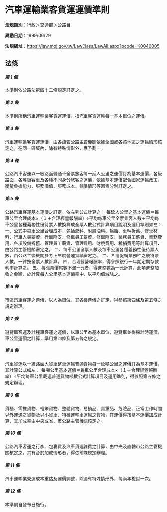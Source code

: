 # 汽車運輸業客貨運運價準則

**法規類別**：行政＞交通部＞公路目

**異動日期**：1999/06/29  

**法規網址**：https://law.moj.gov.tw/LawClass/LawAll.aspx?pcode=K0040005





## 法條
##### 第 1 條
本準則依公路法第四十二條規定訂定之。

##### 第 2 條
本準則所稱汽車運輸業客貨運運價，指汽車客貨運輸每一基本單位之運價。

##### 第 3 條
汽車運輸業客貨運運價，由各該管公路主管機關依據全國或各該地區之運輸情形核定之，在同一區域內，除有特殊情形外，應予劃一。

##### 第 4 條
公路汽車客運以一級路面普通車全票旅客每一延人公里之運價訂為基本運價，各級路面、各等級客車及各種不同身分旅客之運價，依據基本運價配合國家運輸政策，衡量負擔能力、服務價值、服務成本、競爭情形等因素分別訂定之。

##### 第 5 條
公路汽車客運基本運價之訂定，依左列公式計算之：
每延人公里之基本運價＝每車公里合理成本×（１＋合理經營報酬率）÷平均每車公里全票乘客人數＋平均每車公里各種義務性優待票人數換算成全票人數公式計算項目說明及運用準則如左：
一、公式中每車公里合理成本，包括燃料、附屬油料、輪胎、車輛折舊、修車材料、行車人員薪資、行車附支、修車員工薪資、修車附支、業務員工薪資、業務費用、各項設備折舊、管理員工薪資、管理費用、財稅費用、稅捐費用等計算項目、由公路主管機關審定之。
二、每車公里全票人數及每車公里各種義務性優待票人數，由公路主管機關參考上年度營運實績審定之。
三、各種促銷業務性之優待票人數，一律按全票人數計算。
四、合理經營報酬率，得參照銀行一年期定期存款利率計算之。
五、每張票價尾數不滿一元者，得進整數為一元計算，此項進整加收之金額，於計算每人公里基本運價率中，以平均值減除之。

##### 第 6 條
市區汽車客運之票價，以人為單位，其各種票價之訂定，得參照第四條及第五條之規定辦理。

##### 第 7 條
遊覽車客運及計程車客運之運價，以車公里為基本單位，遊覽車並得採計時運價，車公里運價之計算，準用第四條及第五條之規定。

##### 第 8 條
汽車貨運以一級路面大貨車整車運輸普通貨物每一延噸公里之運價訂為基本運價，其計算公式如左：
每噸公里基本運價＝每車公里合理成本×（１＋合理經營報酬率）÷平均每車公里載運普通貨物噸數公式計算項目及運用準則，得參照第五條之規定辦理。

##### 第 9 條
貨櫃、零擔貨物、輕笨貨物、整體貨物、易損品、貴重品、危險品、正常工作時間以外運送之貨物及以小貨車、特種運輸車運輸之貨物，其運價得按基本運價加成計算，其加成率由中央或省、市公路主管機關核定之。

##### 第 10 條
公路汽車客運之行李、包裏費及汽車貨運雜費之計算，由中央及直轄市公路主管機關核定之。其有合於加成情形者，得依前條規定辦理。

##### 第 11 條
汽車運輸業營運成本重估及運價調整，除遇有特殊情形外，每兩年檢討一次。

##### 第 12 條
本準則自發布日施行。


